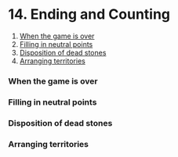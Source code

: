 # 14. Ending and Counting

1. [When the game is over](14.-ending-and-counting.md#when-the-game-is-over)
2. [Filling in neutral points](14.-ending-and-counting.md#filling-in-neutral-points)
3. [Disposition of dead stones](14.-ending-and-counting.md#disposition-of-dead-stones)
4. [Arranging territories](14.-ending-and-counting.md#arranging-territories)

### When the game is over

### Filling in neutral points

### Disposition of dead stones

### Arranging territories



